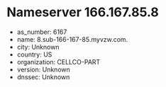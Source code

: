 # Nameserver 166.167.85.8

* as_number: 6167
* name: 8.sub-166-167-85.myvzw.com.
* city: Unknown
* country: US
* organization: CELLCO-PART
* version: Unknown
* dnssec: Unknown
